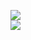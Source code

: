[![](https://img.shields.io/badge/Made%20With-Github%20Spray-lightgrey.svg?style=for-the-badge&logo=github)](https://github.com/Annihil/github-spray#10613)  
[![](https://i.imgur.com/2DrTn0Z.gif)](https://github.com/Annihil/github-spray)